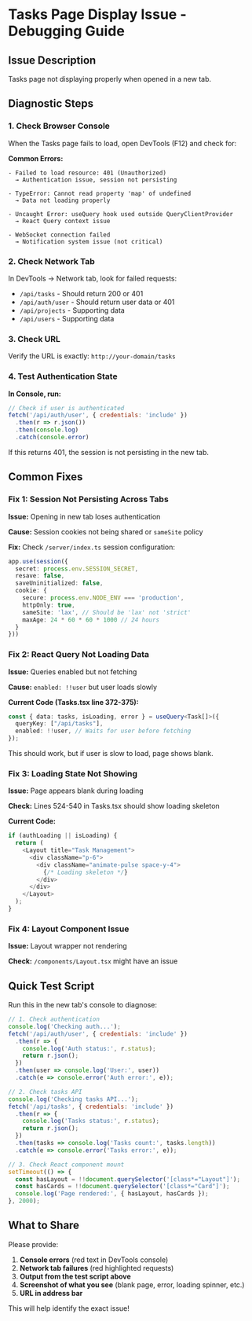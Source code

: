 # Tasks Page Display Issue - Debugging Guide

## Issue Description
Tasks page not displaying properly when opened in a new tab.

## Diagnostic Steps

### 1. Check Browser Console
When the Tasks page fails to load, open DevTools (F12) and check for:

**Common Errors:**
```
- Failed to load resource: 401 (Unauthorized)
  → Authentication issue, session not persisting

- TypeError: Cannot read property 'map' of undefined
  → Data not loading properly

- Uncaught Error: useQuery hook used outside QueryClientProvider
  → React Query context issue

- WebSocket connection failed
  → Notification system issue (not critical)
```

### 2. Check Network Tab
In DevTools → Network tab, look for failed requests:
- `/api/tasks` - Should return 200 or 401
- `/api/auth/user` - Should return user data or 401
- `/api/projects` - Supporting data
- `/api/users` - Supporting data

### 3. Check URL
Verify the URL is exactly: `http://your-domain/tasks`

### 4. Test Authentication State

**In Console, run:**
```javascript
// Check if user is authenticated
fetch('/api/auth/user', { credentials: 'include' })
  .then(r => r.json())
  .then(console.log)
  .catch(console.error)
```

If this returns 401, the session is not persisting in the new tab.

## Common Fixes

### Fix 1: Session Not Persisting Across Tabs

**Issue:** Opening in new tab loses authentication

**Cause:** Session cookies not being shared or `sameSite` policy

**Fix:** Check `/server/index.ts` session configuration:
```typescript
app.use(session({
  secret: process.env.SESSION_SECRET,
  resave: false,
  saveUninitialized: false,
  cookie: {
    secure: process.env.NODE_ENV === 'production',
    httpOnly: true,
    sameSite: 'lax', // Should be 'lax' not 'strict'
    maxAge: 24 * 60 * 60 * 1000 // 24 hours
  }
}))
```

### Fix 2: React Query Not Loading Data

**Issue:** Queries enabled but not fetching

**Cause:** `enabled: !!user` but user loads slowly

**Current Code (Tasks.tsx line 372-375):**
```typescript
const { data: tasks, isLoading, error } = useQuery<Task[]>({
  queryKey: ["/api/tasks"],
  enabled: !!user, // Waits for user before fetching
});
```

This should work, but if user is slow to load, page shows blank.

### Fix 3: Loading State Not Showing

**Issue:** Page appears blank during loading

**Check:** Lines 524-540 in Tasks.tsx should show loading skeleton

**Current Code:**
```typescript
if (authLoading || isLoading) {
  return (
    <Layout title="Task Management">
      <div className="p-6">
        <div className="animate-pulse space-y-4">
          {/* Loading skeleton */}
        </div>
      </div>
    </Layout>
  );
}
```

### Fix 4: Layout Component Issue

**Issue:** Layout wrapper not rendering

**Check:** `/components/Layout.tsx` might have an issue

## Quick Test Script

Run this in the new tab's console to diagnose:

```javascript
// 1. Check authentication
console.log('Checking auth...');
fetch('/api/auth/user', { credentials: 'include' })
  .then(r => {
    console.log('Auth status:', r.status);
    return r.json();
  })
  .then(user => console.log('User:', user))
  .catch(e => console.error('Auth error:', e));

// 2. Check tasks API
console.log('Checking tasks API...');
fetch('/api/tasks', { credentials: 'include' })
  .then(r => {
    console.log('Tasks status:', r.status);
    return r.json();
  })
  .then(tasks => console.log('Tasks count:', tasks.length))
  .catch(e => console.error('Tasks error:', e));

// 3. Check React component mount
setTimeout(() => {
  const hasLayout = !!document.querySelector('[class*="Layout"]');
  const hasCards = !!document.querySelector('[class*="Card"]');
  console.log('Page rendered:', { hasLayout, hasCards });
}, 2000);
```

## What to Share

Please provide:
1. **Console errors** (red text in DevTools console)
2. **Network tab failures** (red highlighted requests)
3. **Output from the test script above**
4. **Screenshot of what you see** (blank page, error, loading spinner, etc.)
5. **URL in address bar**

This will help identify the exact issue!